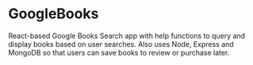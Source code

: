 # GoogleBooks

 React-based Google Books Search app with help functions to query and display books based on user searches. Also uses Node, Express and MongoDB so that users can save books to review or purchase later.
